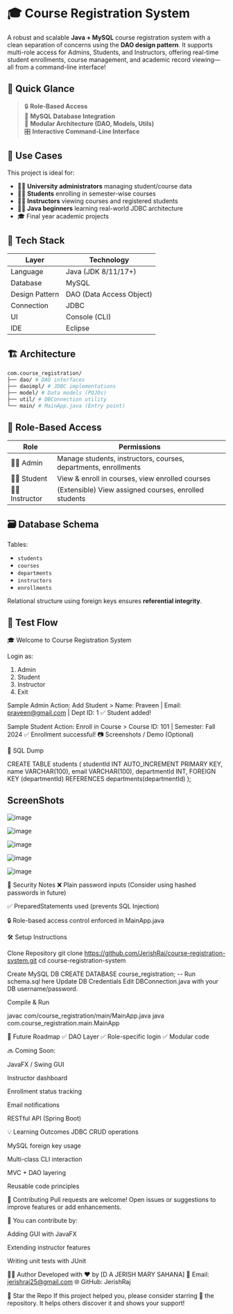 # 🎓 Course Registration System

A robust and scalable **Java + MySQL** course registration system with a clean separation of concerns using the **DAO design pattern**. It supports multi-role access for Admins, Students, and Instructors, offering real-time student enrollments, course management, and academic record viewing—all from a command-line interface!


## 🚀 Quick Glance

> 🔒 **Role-Based Access**  
> 💾 **MySQL Database Integration**  
> 🧱 **Modular Architecture (DAO, Models, Utils)**  
> 🎛️ **Interactive Command-Line Interface**


## 📌 Use Cases

This project is ideal for:

- 👨‍💼 **University administrators** managing student/course data
- 👨‍🎓 **Students** enrolling in semester-wise courses
- 👨‍🏫 **Instructors** viewing courses and registered students
- 🧑‍💻 **Java beginners** learning real-world JDBC architecture
- 🎓 Final year academic projects


## 🧠 Tech Stack

| Layer           | Technology               |
|---------------- |--------------------------|  
| Language        | Java (JDK 8/11/17+)      |
| Database        | MySQL                    |
| Design Pattern  | DAO (Data Access Object) |
| Connection      | JDBC                     |
| UI              | Console (CLI)            |
| IDE             |  Eclipse                 |



## 🏗️ Architecture
```bash
com.course_registration/
├── dao/ # DAO interfaces
├── daoimpl/ # JDBC implementations
├── model/ # Data models (POJOs)
├── util/ # DBConnection utility
└── main/ # MainApp.java (Entry point)
```

## 🔐 Role-Based Access

| Role            | Permissions                                                                    |
|------------     |-----------------------------------------------------------------------------   |
| 👨‍💼 Admin       | Manage students, instructors, courses, departments, enrollments                |
| 👩‍🎓 Student     | View & enroll in courses, view enrolled courses                                |
| 👨‍🏫 Instructor  | (Extensible) View assigned courses, enrolled students                          |



## 🗃️ Database Schema

Tables:  
- `students`  
- `courses`  
- `departments`  
- `instructors`  
- `enrollments`

Relational structure using foreign keys ensures **referential integrity**.


## 🧪 Test Flow

🎓 Welcome to Course Registration System

Login as:
1. Admin
2. Student
3. Instructor
4. Exit
   
Sample Admin Action:
Add Student > Name: Praveen | Email: praveen@gmail.com | Dept ID: 1
✅ Student added!

Sample Student Action:
Enroll in Course > Course ID: 101 | Semester: Fall 2024
✅ Enrollment successful!
📷 Screenshots / Demo (Optional)


🧾 SQL Dump

CREATE TABLE students (
  studentId INT AUTO_INCREMENT PRIMARY KEY,
  name VARCHAR(100),
  email VARCHAR(100),
  departmentId INT,
  FOREIGN KEY (departmentId) REFERENCES departments(departmentId)
);

## ScreenShots

![image](https://github.com/user-attachments/assets/3762b25f-f125-4ef0-9699-a3fea1c53e3d)

![image](https://github.com/user-attachments/assets/f5de3745-c692-4c6f-8141-8d83ce3cee13)

![image](https://github.com/user-attachments/assets/31fae0e5-6f3a-4a64-8176-9c186b1bda84)

![image](https://github.com/user-attachments/assets/e56e20cb-7647-4b91-937e-b26ddfc0a16a)

![image](https://github.com/user-attachments/assets/8c5201f6-6ed4-41df-9a89-ce5a3864bf2b)


🔐 Security Notes
❌ Plain password inputs (Consider using hashed passwords in future)

✅ PreparedStatements used (prevents SQL Injection)

🔒 Role-based access control enforced in MainApp.java

🛠️ Setup Instructions

Clone Repository
git clone https://github.com/JerishRaj/course-registration-system.git
cd course-registration-system

Create MySQL DB
CREATE DATABASE course_registration;
-- Run schema.sql here
Update DB Credentials
Edit DBConnection.java with your DB username/password.

Compile & Run

javac com/course_registration/main/MainApp.java
java com.course_registration.main.MainApp

🧱 Future Roadmap
✅ DAO Layer
✅ Role-specific login
✅ Modular code

🔜 Coming Soon:

 JavaFX / Swing GUI

 Instructor dashboard

 Enrollment status tracking

 Email notifications

 RESTful API (Spring Boot)

💡 Learning Outcomes
JDBC CRUD operations

MySQL foreign key usage

Multi-class CLI interaction

MVC + DAO layering

Reusable code principles

🤝 Contributing
Pull requests are welcome!
Open issues or suggestions to improve features or add enhancements.

📢 You can contribute by:

Adding GUI with JavaFX

Extending instructor features

Writing unit tests with JUnit

🧑‍💻 Author
Developed with ❤️ by [D A JERISH MARY SAHANA]
📧 Email: jerishraj25@gmail.com
🌐 GitHub: JerishRaj

🌟 Star the Repo
If this project helped you, please consider starring 🌟 the repository. It helps others discover it and shows your support!
